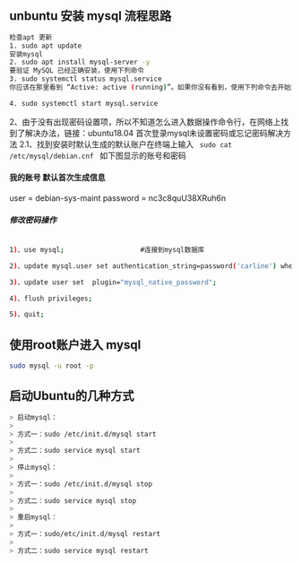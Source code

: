 ## unbuntu 安装 mysql 流程思路
```bash
检查apt 更新
1. sudo apt update
安装mysql
2. sudo apt install mysql-server -y
要验证 MySQL 已经正确安装，使用下列命令
3. sudo systemctl status mysql.service
你应该在那里看到 “Active: active (running)”。如果你没有看到，使用下列命令去开始这个服务：

4. sudo systemctl start mysql.service
```
2、由于没有出现密码设置项，所以不知道怎么进入数据操作命令行，在网络上找到了解决办法，链接：ubuntu18.04 首次登录mysql未设置密码或忘记密码解决方法
  2.1、找到安装时默认生成的默认账户在终端上输入 
  <code> sudo cat /etc/mysql/debian.cnf </code> 如下图显示的账号和密码
#### 我的账号 默认首次生成信息
user     = debian-sys-maint
password = nc3c8quU38XRuh6n
##### 修改密码操作
```bash

1)、use mysql;                   #连接到mysql数据库

2)、update mysql.user set authentication_string=password('carline') where user='root' and Host ='localhost';    #修改密码carline是密码

3)、update user set  plugin="mysql_native_password";     

4)、flush privileges;

5)、quit; 
 ```

 ## 使用root账户进入 mysql
 ```bash
 sudo mysql -u root -p
 ```
 ## 启动Ubuntu的几种方式
 ```bash
 > 启动mysql：
> 
> 方式一：sudo /etc/init.d/mysql start
> 
> 方式二：sudo service mysql start
> 
> 停止mysql：
> 
> 方式一：sudo /etc/init.d/mysql stop
> 
> 方式二：sudo service mysql stop
> 
> 重启mysql：
> 
> 方式一：sudo/etc/init.d/mysql restart
> 
> 方式二：sudo service mysql restart

```